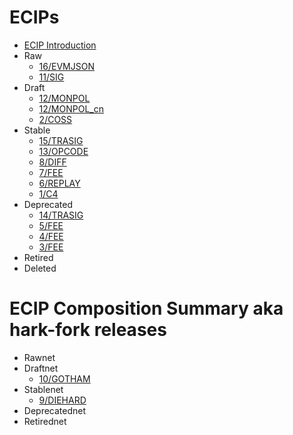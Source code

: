 # ECIPs

* [ECIP Introduction](README.md)
* Raw
  * [16/EVMJSON](16/README.md)
  * [11/SIG](11/README.md)
* Draft
  * [12/MONPOL](12/README.md)
  * [12/MONPOL_cn](12/README_cn.md)
  * [2/COSS](2/README.md)
* Stable
  * [15/TRASIG](15/README.md)
  * [13/OPCODE](13/README.md)
  * [8/DIFF](8/README.md)
  * [7/FEE](7/README.md)
  * [6/REPLAY](6/README.md)
  * [1/C4](1/README.md)
* Deprecated
  * [14/TRASIG](14/README.md)
  * [5/FEE](5/README.md)
  * [4/FEE](4/README.md)
  * [3/FEE](3/README.md)
* Retired
* Deleted

# ECIP Composition Summary aka hark-fork releases

* Rawnet
* Draftnet
  * [10/GOTHAM](10/README.md)
* Stablenet
  * [9/DIEHARD](9/README.md)
* Deprecatednet
* Retirednet
